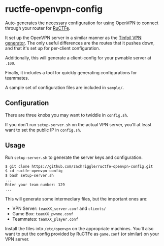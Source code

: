 ructfe-openvpn-config
=====================

Auto-generates the necessary configuration for using OpenVPN to connect through your router for [RuCTFe][0].

It set up the OpenVPN server in a similar manner as the [Tinfoil VPN generator][1].  The only useful differences are the routes that it pushes down, and that it's set up for per-client configuration.

Additionally, this will generate a client-config for your pwnable server at `.100`.

Finally, it includes a tool for quickly generating configurations for teammates.

A sample set of configuration files are included in `sample/`.

Configuration
---------

There are three knobs you may want to twiddle in `config.sh`.

If you don't run `setup-server.sh` on the actual VPN server, you'll at least want to set the public IP in `config.sh`.

Usage
---------

Run `setup-server.sh` to generate the server keys and configuration.

```sh
$ git clone https://github.com/zachriggle/ructfe-openvpn-config.git
$ cd ructfe-openvpn-config
$ bash setup-server.sh
...
Enter your team number: 129
...
```

This will generate some intermediary files, but the important ones are:

- VPN Server: `teamXX_server.conf` and `clients/`
- Game Box:   `teamXX_pwnme.conf`
- Teammates:  `teamXX_player.conf`

Install the files into `/etc/openvpn` on the appropriate machines.  You'll also want to put the config provided by RuCTFe as `game.conf` (or similar) on your VPN server.

[0]: http://ructf.org/e/2014/network
[1]: https://www.tinfoilsecurity.com/vpn/new
[2]: https://www.sparklabs.com/viscosity/
[3]: http://vpn.e.ructf.org
